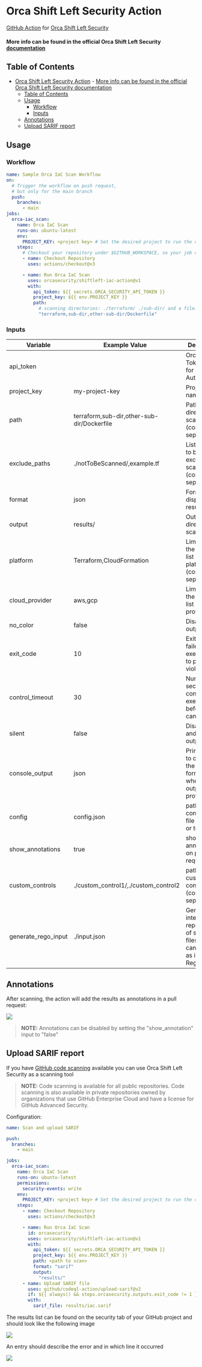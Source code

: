 # Orca Shift Left Security Action

[GitHub Action](https://github.com/features/actions)
for [Orca Shift Left Security](https://orca.security/solutions/shift-left-security/)

#### More info can be found in the official Orca Shift Left Security<a href="https://docs.orcasecurity.io/v1/docs/shift-left-security"> documentation</a>



## Table of Contents

- [Orca Shift Left Security Action](#orca-shift-left-security-action)
      - [More info can be found in the official Orca Shift Left Security documentation](#more-info-can-be-found-in-the-official-orca-shift-left-security-documentation)
  - [Table of Contents](#table-of-contents)
  - [Usage](#usage)
    - [Workflow](#workflow)
    - [Inputs](#inputs)
  - [Annotations](#annotations)
  - [Upload SARIF report](#upload-sarif-report)


## Usage

### Workflow

```yaml
name: Sample Orca IaC Scan Workflow
on:
  # Trigger the workflow on push request,
  # but only for the main branch
  push:
    branches:
      - main
jobs:
  orca-iac_scan:
    name: Orca IaC Scan
    runs-on: ubuntu-latest
    env:
      PROJECT_KEY: <project key> # Set the desired project to run the cli scanning with
    steps:
      # Checkout your repository under $GITHUB_WORKSPACE, so your job can access it
      - name: Checkout Repository
        uses: actions/checkout@v3

      - name: Run Orca IaC Scan
        uses: orcasecurity/shiftleft-iac-action@v1
        with:
          api_token: ${{ secrets.ORCA_SECURITY_API_TOKEN }}
          project_key: ${{ env.PROJECT_KEY }}
          path:
            # scanning directories: ./terraform/ ./sub-dir/ and a file: ./Dockerfile
            "terraform,sub-dir,other-sub-dir/Dockerfile"
```

### Inputs

| Variable            | Example Value &nbsp;                       | Description &nbsp;                                                                                      | Type    | Required | Default                       |
|---------------------|--------------------------------------------|---------------------------------------------------------------------------------------------------------|---------|----------|-------------------------------|
| api_token           |                                            | Orca API Token used for Authentication                                                                  | String  | Yes      | N/A                           |
| project_key         | my-project-key                             | Project Key name                                                                                        | String  | Yes      | N/A                           |
| path                | terraform,sub-dir,other-sub-dir/Dockerfile | Paths or directories to scan (comma-separated)                                                          | String  | Yes      | N/A                           |
| exclude_paths       | ./notToBeScanned/,example.tf               | List of paths to be excluded from scan (comma-separated)                                                | String  | No       | N/A                           |
| format              | json                                       | Format for displaying the results                                                                       | String  | No       | cli                           |
| output              | results/                                   | Output directory for scan results                                                                       | String  | No       | N/A                           |
| platform            | Terraform,CloudFormation                   | Limit scan to the specified list of platforms (comma-separated)                                         | String  | No       | All supported platforms       |
| cloud_provider      | aws,gcp                                    | Limit scan to the specified list of cloud providers                                                     | String  | No       | All supported cloud providers |
| no_color            | false                                      | Disable color output                                                                                    | Boolean | No       | false                         |
| exit_code           | 10                                         | Exit code for failed execution due to policy violations                                                 | Integer | No       | 3                             |
| control_timeout     | 30                                         | Number of seconds the control has to execute before being canceled                                      | Integer | No       | 60                            |
| silent              | false                                      | Disable logs and warnings output                                                                        | Boolean | No       | false                         |
| console_output      | json                                       | Prints results to console in the provided format (only when --output is provided)                       | String  | No       | cli                           |
| config              | config.json                                | path to configuration file (json, yaml or toml)                                                         | String  | No       | N/A                           |
| show_annotations    | true                                       | show github annotations on pull requests                                                                | Boolean | No       | true                          |
| custom_controls     | ./custom_control1/,./custom_control2       | paths to custom controls (comma-separated)                                                              | String  | No       | N/A                           |
| generate_rego_input | ./input.json                               | Generates an internal representation of scanned files, which can be utilized as input for Rego policies | String  | No       | N/A                           |


## Annotations
After scanning, the action will add the results as annotations in a pull request:

![](/assets/annotations_preview.png)
>  **NOTE:**  Annotations can be disabled by setting the "show_annotation" input to "false"


## Upload SARIF report
If you have [GitHub code scanning](https://docs.github.com/en/github/finding-security-vulnerabilities-and-errors-in-your-code/about-code-scanning) available you can use Orca Shift Left Security as a scanning tool
> **NOTE:**  Code scanning is available for all public repositories. Code scanning is also available in private repositories owned by organizations that use GitHub Enterprise Cloud and have a license for GitHub Advanced Security.

Configuration:

```yaml
name: Scan and upload SARIF

push:
  branches:
    - main

jobs:
  orca-iac_scan:
    name: Orca IaC Scan
    runs-on: ubuntu-latest
    permissions:
      security-events: write
    env:
      PROJECT_KEY: <project key> # Set the desired project to run the cli scanning with
    steps:
      - name: Checkout Repository
        uses: actions/checkout@v3

      - name: Run Orca IaC Scan
        id: orcasecurity
        uses: orcasecurity/shiftleft-iac-action@v1
        with:
          api_token: ${{ secrets.ORCA_SECURITY_API_TOKEN }}
          project_key: ${{ env.PROJECT_KEY }}
          path: <path to scan>
          format: "sarif"
          output:
            "results/"
      - name: Upload SARIF file
        uses: github/codeql-action/upload-sarif@v2
        if: ${{ always() && steps.orcasecurity.outputs.exit_code != 1 }}
        with:
          sarif_file: results/iac.sarif
```

The results list can be found on the security tab of your GitHub project and should look like the following image

![](/assets/code_scanning.png)

An entry should describe the error and in which line it occurred 

![](/assets/code_scanning_alert.png)
